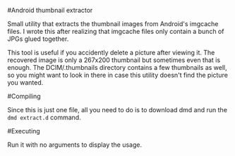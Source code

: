 #Android thumbnail extractor

Small utility that extracts the thumbnail images from Android's imgcache files. I wrote this after realizing that imgcache files only contain a bunch of JPGs glued together.

This tool is useful if you accidently delete a picture after viewing it. The recovered image is only a 267x200 thumbnail but sometimes even that is enough. The DCIM/.thumbnails directory contains a few thumbnails as well, so you might want to look in there in case this utility doesn't find the picture you wanted.

#Compiling

Since this is just one file, all you need to do is to download dmd and run the `dmd extract.d` command.

#Executing

Run it with no arguments to display the usage.
